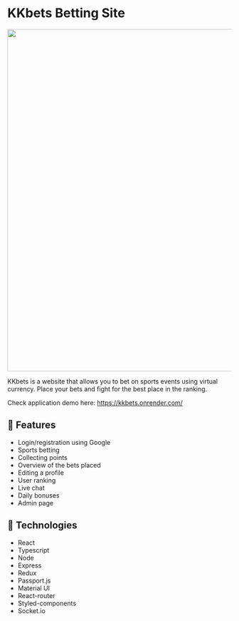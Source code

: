 # KKbets Betting Site

<img width="768" src="https://github.com/Ryczko/KKbets-betting/assets/51440879/bcba8fed-67ab-48ea-aa4b-81cd015aff00">

KKbets is a website that allows you to bet on sports events using virtual currency.
Place your bets and fight for the best place in the ranking.

Check application demo here: https://kkbets.onrender.com/

## 🧐 Features

- Login/registration using Google
- Sports betting
- Collecting points
- Overview of the bets placed
- Editing a profile
- User ranking
- Live chat
- Daily bonuses
- Admin page

## 🚀 Technologies

- React
- Typescript
- Node
- Express
- Redux
- Passport.js
- Material UI
- React-router
- Styled-components
- Socket.io
